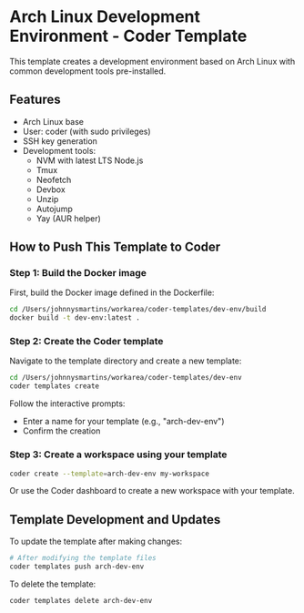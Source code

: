 # Arch Linux Development Environment - Coder Template

This template creates a development environment based on Arch Linux with common development tools pre-installed.

## Features

- Arch Linux base
- User: coder (with sudo privileges)
- SSH key generation
- Development tools:
  - NVM with latest LTS Node.js
  - Tmux
  - Neofetch
  - Devbox
  - Unzip
  - Autojump
  - Yay (AUR helper)

## How to Push This Template to Coder

### Step 1: Build the Docker image

First, build the Docker image defined in the Dockerfile:

```bash
cd /Users/johnnysmartins/workarea/coder-templates/dev-env/build
docker build -t dev-env:latest .
```

### Step 2: Create the Coder template

Navigate to the template directory and create a new template:

```bash
cd /Users/johnnysmartins/workarea/coder-templates/dev-env
coder templates create
```

Follow the interactive prompts:
- Enter a name for your template (e.g., "arch-dev-env")
- Confirm the creation

### Step 3: Create a workspace using your template

```bash
coder create --template=arch-dev-env my-workspace
```

Or use the Coder dashboard to create a new workspace with your template.

## Template Development and Updates

To update the template after making changes:

```bash
# After modifying the template files
coder templates push arch-dev-env
```

To delete the template:

```bash
coder templates delete arch-dev-env
```
